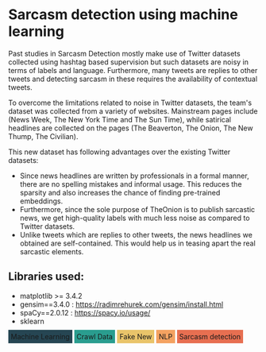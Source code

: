 # Sarcasm detection using machine learning

Past studies in Sarcasm Detection mostly make use of Twitter datasets collected using hashtag based supervision but such datasets are noisy in terms of labels and language. Furthermore, many tweets are replies to other tweets and detecting sarcasm in these requires the availability of contextual tweets.

To overcome the limitations related to noise in Twitter datasets, the team's dataset was collected from a variety of websites. Mainstream pages include (News Week, The New York Time and The Sun Time), while satirical headlines are collected on the pages (The Beaverton, The Onion, The New Thump, The Civilian).

This new dataset has following advantages over the existing Twitter datasets:

- Since news headlines are written by professionals in a formal manner, there are no spelling mistakes and informal usage. This reduces the sparsity and also increases the chance of finding pre-trained embeddings.
- Furthermore, since the sole purpose of TheOnion is to publish sarcastic news, we get high-quality labels with much less noise as compared to Twitter datasets.
- Unlike tweets which are replies to other tweets, the news headlines we obtained are self-contained. This would help us in teasing apart the real sarcastic elements.

## Libraries used:

- matplotlib >= 3.4.2
- gensim==3.4.0 : https://radimrehurek.com/gensim/install.html
- spaCy==2.0.12 : https://spacy.io/usage/
- sklearn

<span style="border-width:1px; border-style:solid; border-color:#264653; background-color: #264653; padding: 4px;">Machine Learning</span>
<span style="border-width:1px; border-style:solid; border-color:#2a9d8f; background-color: #2a9d8f; padding: 4px;">Crawl Data</span>
<span style="border-width:1px; border-style:solid; border-color:#e9c46a; background-color: #e9c46a; padding: 4px;">Fake New</span>
<span style="border-width:1px; border-style:solid; border-color:#f4a261; background-color: #f4a261; padding: 4px;">NLP</span>
<span style="border-width:1px; border-style:solid; border-color:#e76f51; background-color: #e76f51; padding: 4px;">Sarcasm detection</span>
